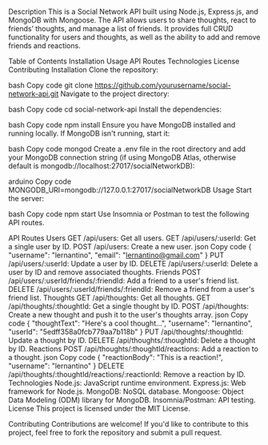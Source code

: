 Description
This is a Social Network API built using Node.js, Express.js, and MongoDB with Mongoose. The API allows users to share thoughts, react to friends’ thoughts, and manage a list of friends. It provides full CRUD functionality for users and thoughts, as well as the ability to add and remove friends and reactions.

Table of Contents
Installation
Usage
API Routes
Technologies
License
Contributing
Installation
Clone the repository:

bash
Copy code
git clone https://github.com/yourusername/social-network-api.git
Navigate to the project directory:

bash
Copy code
cd social-network-api
Install the dependencies:

bash
Copy code
npm install
Ensure you have MongoDB installed and running locally. If MongoDB isn't running, start it:

bash
Copy code
mongod
Create a .env file in the root directory and add your MongoDB connection string (if using MongoDB Atlas, otherwise default is mongodb://localhost:27017/socialNetworkDB):

arduino
Copy code
MONGODB_URI=mongodb://127.0.0.1:27017/socialNetworkDB
Usage
Start the server:

bash
Copy code
npm start
Use Insomnia or Postman to test the following API routes.

API Routes
Users
GET /api/users: Get all users.
GET /api/users/:userId: Get a single user by ID.
POST /api/users: Create a new user.
json
Copy code
{
    "username": "lernantino",
    "email": "lernantino@gmail.com"
}
PUT /api/users/:userId: Update a user by ID.
DELETE /api/users/:userId: Delete a user by ID and remove associated thoughts.
Friends
POST /api/users/:userId/friends/:friendId: Add a friend to a user's friend list.
DELETE /api/users/:userId/friends/:friendId: Remove a friend from a user's friend list.
Thoughts
GET /api/thoughts: Get all thoughts.
GET /api/thoughts/:thoughtId: Get a single thought by ID.
POST /api/thoughts: Create a new thought and push it to the user's thoughts array.
json
Copy code
{
    "thoughtText": "Here's a cool thought...",
    "username": "lernantino",
    "userId": "5edff358a0fcb779aa7b118b"
}
PUT /api/thoughts/:thoughtId: Update a thought by ID.
DELETE /api/thoughts/:thoughtId: Delete a thought by ID.
Reactions
POST /api/thoughts/:thoughtId/reactions: Add a reaction to a thought.
json
Copy code
{
    "reactionBody": "This is a reaction!",
    "username": "lernantino"
}
DELETE /api/thoughts/:thoughtId/reactions/:reactionId: Remove a reaction by ID.
Technologies
Node.js: JavaScript runtime environment.
Express.js: Web framework for Node.js.
MongoDB: NoSQL database.
Mongoose: Object Data Modeling (ODM) library for MongoDB.
Insomnia/Postman: API testing.
License
This project is licensed under the MIT License.

Contributing
Contributions are welcome! If you'd like to contribute to this project, feel free to fork the repository and submit a pull request.